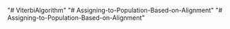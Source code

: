 "# ViterbiAlgorithm" 
"# Assigning-to-Population-Based-on-Alignment" 
"# Assigning-to-Population-Based-on-Alignment" 
